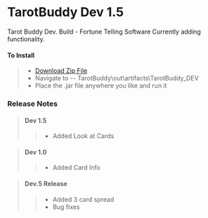 TarotBuddy Dev 1.5
==================
Tarot Buddy Dev. Build - Fortune Telling Software
Currently adding functionality.

#### To Install
>* [Download Zip File](https://github.com/supaFool/TarotBuddy/archive/Dev-Release.zip)  
>* Navigate to -- TarotBuddy\out\artifacts\TarotBuddy_DEV  
>* Place the .jar file anywhere you like and run it  

### Release Notes

>#### Dev 1.5
>>* Added Look at Cards

>#### Dev 1.0
>>* Added Card Info

>#### Dev.5 Release
>>* Added 3 card spread
>>* Bug fixes

